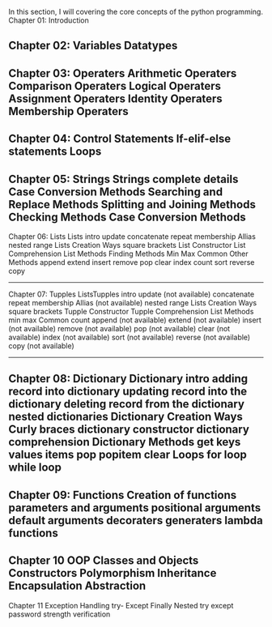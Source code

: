 In this section, I will covering the core concepts of the python programming.
Chapter 01:
    Introduction

Chapter 02:
    Variables
    Datatypes
----------------------------------------------------------------------------------------------------------------------
Chapter 03:
    Operaters
            Arithmetic Operaters
            Comparison Operaters
            Logical Operaters
            Assignment Operaters
            Identity Operaters
            Membership Operaters
----------------------------------------------------------------------------------------------------------------------
Chapter 04:
    Control Statements
            If-elif-else statements
            Loops
----------------------------------------------------------------------------------------------------------------------
Chapter 05:
    Strings
            Strings complete details
            Case Conversion Methods
            Searching and Replace Methods
            Splitting and Joining Methods
            Checking Methods
            Case Conversion Methods
----------------------------------------------------------------------------------------------------------------------
Chapter 06:
    Lists
        Lists
            intro
            update
            concatenate
            repeat 
            membership
            Allias
            nested
            range
        Lists Creation Ways
                            square brackets
                            List Constructor
                            List Comprehension
        List Methods
                    Finding Methods
                                    Min
                                    Max
                                    Common
                    Other Methods
                                    append
                                    extend
                                    insert
                                    remove
                                    pop
                                    clear
                                    index
                                    count
                                    sort
                                    reverse
                                    copy

----------------------------------------------------------------------------------------------------------------------

Chapter 07:
    Tupples
        ListsTupples
            intro
            update      (not available)
            concatenate
            repeat 
            membership
            Allias      (not available)
            nested
            range
        Lists Creation Ways
                            square brackets
                            Tupple Constructor
                            Tupple Comprehension
        List Methods
                    min
                    max
                    Common
                    count
                    append      (not available)
                    extend      (not available)
                    insert      (not available)
                    remove      (not available)
                    pop         (not available)
                    clear       (not available)
                    index       (not available)
                    sort        (not available)
                    reverse     (not available)
                    copy        (not available)

----------------------------------------------------------------------------------------------------------------------
Chapter 08:
            Dictionary
                        Dictionary
                                    intro
                                    adding record into dictionary
                                    updating record into the dictionary
                                    deleting record from the dictionary
                                    nested dictionaries
                        Dictionary Creation Ways
                                    Curly braces
                                    dictionary constructor
                                    dictionary comprehension
                        Dictionary Methods
                                    get
                                    keys
                                    values
                                    items
                                    pop
                                    popitem
                                    clear
                        Loops
                                    for loop
                                    while loop
------------------------------------------------------------------------------------------------------------
Chapter 09:
            Functions
                        Creation of functions
                        parameters and arguments
                        positional arguments
                        default arguments 
                        decoraters 
                        generaters 
                        lambda functions
--------------------------------------------------------------------------------------------------------------
Chapter 10
            OOP 
                            Classes and Objects 
                            Constructors
                            Polymorphism
                            Inheritance
                            Encapsulation
                            Abstraction
----------------------------------------------------------------------------------------------------------------
Chapter 11
            Exception Handling
                                try- Except
                                Finally
                                Nested try except 
                                password strength verification
                                


